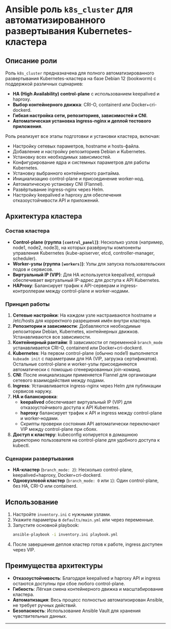 # Ansible роль `k8s_cluster` для автоматизированного развертывания Kubernetes-кластера

## Описание роли

Роль `k8s_cluster` предназначена для полного автоматизированного развертывания Kubernetes-кластера на базе Debian 12 (bookworm) с поддержкой различных сценариев:

- **HA (High Availability) control-plane** с использованием keepalived и haproxy.
- **Выбор контейнерного движка**: CRI-O, containerd или Docker+cri-dockerd.
- **Гибкая настройка сети, репозиториев, зависимостей и CNI**.
- **Автоматическая установка ingress-nginx и деплой тестового приложения**.

Роль реализует все этапы подготовки и установки кластера, включая:

- Настройку сетевых параметров, hostname и hosts-файла.
- Добавление и настройку репозиториев Debian и Kubernetes.
- Установку всех необходимых зависимостей.
- Конфигурирование ядра и системных параметров для работы Kubernetes.
- Установку выбранного контейнерного рантайма.
- Инициализацию control-plane и присоединение worker-нод.
- Автоматическую установку CNI (Flannel).
- Развёртывание ingress-nginx через Helm.
- Настройку keepalived и haproxy для обеспечения отказоустойчивости API и приложений.

## Архитектура кластера

### Состав кластера

- **Control-plane (группа `[control_panel]`)**: Несколько узлов (например, node1, node2, node3), на которых развёрнуты компоненты управления Kubernetes (kube-apiserver, etcd, controller-manager, scheduler).
- **Worker-узлы (группа `[workers]`)**: Узлы для запуска пользовательских подов и сервисов.
- **Виртуальный IP (VIP)**: Для HA используется keepalived, который обеспечивает виртуальный IP-адрес для доступа к API Kubernetes.
- **HAProxy**: Балансирует трафик к API-серверам и ingress-контроллерам между control-plane и worker-нодами.

### Принцип работы

1. **Сетевые настройки**: На каждом узле настраиваются hostname и /etc/hosts для корректного разрешения имён внутри кластера.
2. **Репозитории и зависимости**: Добавляются необходимые репозитории Debian, Kubernetes, контейнерных движков. Устанавливаются все зависимости.
3. **Контейнерный рантайм**: В зависимости от переменной `branch_mode` устанавливается CRI-O, containerd или Docker+cri-dockerd.
4. **Kubernetes**: На первом control-plane (обычно node1) выполняется `kubeadm init` с параметрами для HA (VIP, загрузка сертификатов). Остальные control-plane и worker-узлы присоединяются автоматически с помощью сгенерированных join-команд.
5. **CNI**: После инициализации применяется Flannel для организации сетевого взаимодействия между подами.
6. **Ingress**: Устанавливается ingress-nginx через Helm для публикации сервисов наружу.
7. **HA и балансировка**:
   - **keepalived** обеспечивает виртуальный IP (VIP) для отказоустойчивого доступа к API Kubernetes.
   - **haproxy** балансирует трафик к API и ingress между control-plane и worker-нодами.
   - Скрипты проверки состояния API автоматически переключают VIP между control-plane при сбоях.
8. **Доступ к кластеру**: kubeconfig копируется в домашнюю директорию пользователя на control-plane для удобного доступа к kubectl.

### Сценарии развертывания

- **HA-кластер** (`branch_mode: 2`): Несколько control-plane, keepalived+haproxy, Docker+cri-dockerd.
- **Одновузловой кластер** (`branch_mode: 0` или `1`): Один control-plane, без HA, CRI-O или containerd.

## Использование

1. Настройте `inventory.ini` с нужными узлами.
2. Укажите параметры в `defaults/main.yml` или через переменные.
3. Запустите основной playbook:
   ```bash
   ansible-playbook -i inventory.ini playbook.yml
   ```
4. После завершения деплоя кластер готов к работе, ingress доступен через VIP.

## Преимущества архитектуры

- **Отказоустойчивость**: Благодаря keepalived и haproxy API и ingress остаются доступны при сбое любого control-plane.
- **Гибкость**: Лёгкая смена контейнерного движка и масштабирование кластера.
- **Автоматизация**: Весь процесс полностью автоматизирован Ansible, не требует ручных действий.
- **Безопасность**: Использование Ansible Vault для хранения чувствительных данных.

---
